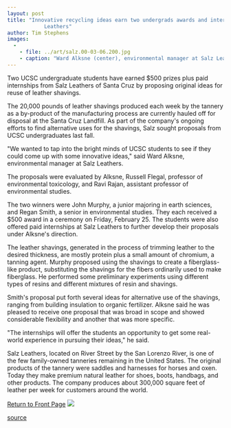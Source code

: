 ```yaml
---
layout: post
title: "Innovative recycling ideas earn two undergrads awards and internships from Salz
			Leathers"
author: Tim Stephens
images:
  -
    - file: ../art/salz.00-03-06.200.jpg
    - caption: "Ward Alksne (center), environmental manager at Salz Leathers, presented $500 awards and offers of paid internships to UCSC undergraduates John Murphy (left) and Regan Smith (right) for their proposals for recycling leather shavings. Murphy and Smith are holding samples of the shavings. Photo: Tim Stephens"
---
```


Two UCSC undergraduate students have earned $500 prizes plus paid internships from Salz Leathers of Santa Cruz by proposing original ideas for reuse of leather shavings.

The 20,000 pounds of leather shavings produced each week by the tannery as a by-product of the manufacturing process are currently hauled off for disposal at the Santa Cruz Landfill. As part of the company's ongoing efforts to find alternative uses for the shavings, Salz sought proposals from UCSC undergraduates last fall.   
  
"We wanted to tap into the bright minds of UCSC students to see if they could come up with some innovative ideas," said Ward Alksne, environmental manager at Salz Leathers.  
  
The proposals were evaluated by Alksne, Russell Flegal, professor of environmental toxicology, and Ravi Rajan, assistant professor of environmental studies.   
  
The two winners were John Murphy, a junior majoring in earth sciences, and Regan Smith, a senior in environmental studies. They each received a $500 award in a ceremony on Friday, February 25. The students were also offered paid internships at Salz Leathers to further develop their proposals under Alksne's direction.  
  
The leather shavings, generated in the process of trimming leather to the desired thickness, are mostly protein plus a small amount of chromium, a tanning agent. Murphy proposed using the shavings to create a fiberglass-like product, substituting the shavings for the fibers ordinarily used to make fiberglass. He performed some preliminary experiments using different types of resins and different mixtures of resin and shavings.  
  
Smith's proposal put forth several ideas for alternative use of the shavings, ranging from building insulation to organic fertilizer. Alksne said he was pleased to receive one proposal that was broad in scope and showed considerable flexibility and another that was more specific.   
  
"The internships will offer the students an opportunity to get some real-world experience in pursuing their ideas," he said.  
  
Salz Leathers, located on River Street by the San Lorenzo River, is one of the few family-owned tanneries remaining in the United States. The original products of the tannery were saddles and harnesses for horses and oxen. Today they make premium natural leather for shoes, boots, handbags, and other products. The company produces about 300,000 square feet of leather per week for customers around the world.

[Return to Front Page][1] ![ ][2]

[1]: ../../index.html
[2]: ../../images/trans.gif

[source](http://www1.ucsc.edu/currents/99-00/03-06/salz.html "Permalink to salz")
